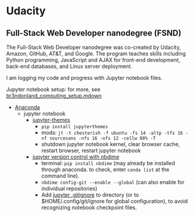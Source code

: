 # Udacity

## Full-Stack Web Developer nanodegree (FSND)

The Full-Stack Web Developer nanodegree was co-created by Udacity, Amazon, GitHub, AT&T, and Google. The program teaches skills including Python programming, JavaScript and AJAX for front-end development, back-end databases, and Linux server deployment.

I am logging my code and progress with Jupyter notebook files.

Jupyter notebook setup: for more, see [br3ndonland_computing_setup.mdown](https://github.com/br3ndonland/general/blob/master/br3ndonland_computing_setup.mdown)

* [Anaconda](https://docs.anaconda.com/anaconda/install/)
    - jupyter notebook
        + [jupyter-themes](https://github.com/dunovank/jupyter-themes)
            * `pip install jupyterthemes`
            * mods: `jt -t chesterish -f ubuntu -fs 14 -altp -tfs 16 -nf sourcesans -nfs 16 -ofs 12 -cellw 88% -T`
            * shutdown jupyter notebook kernel, clear browser cache, restart browser, restart jupyter notebook
        + [jupyter version control with nbdime](http://nbdime.readthedocs.io/en/latest/)
            * terminal: `pip install nbdime` (may already be installed through anaconda. to check, enter `conda list` at the command line).
            * `nbdime config-git --enable --global` (can also enable for individual repositories)
            * Add [jupyter .gitignore](https://github.com/jupyter/notebook/blob/master/.gitignore) to directory (or to $HOME/.config/git/ignore for global configuration), to avoid recognizing notebook checkpoint files.
